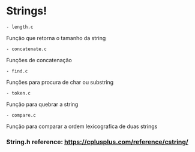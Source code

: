 # Strings!

```
- length.c 
```
Função que retorna o tamanho da string

```
- concatenate.c
```
Funções de concatenação

```
- find.c
```

Funções para procura de char ou substring

```
- token.c
```

Função para quebrar a string

```
- compare.c 
```

Função para comparar a ordem lexicografica de duas strings

### String.h reference: https://cplusplus.com/reference/cstring/